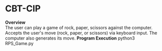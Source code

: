 # CBT-CIP
**Overview**<br>
The user can play a game of rock, paper, scissors against the computer.<bt>
Accepts the user's move (rock, paper, or scissors) via keyboard input.<bt>
The computer also generates its move.<bt>
**Program Execution**<bt>
python3 RPS_Game.py

